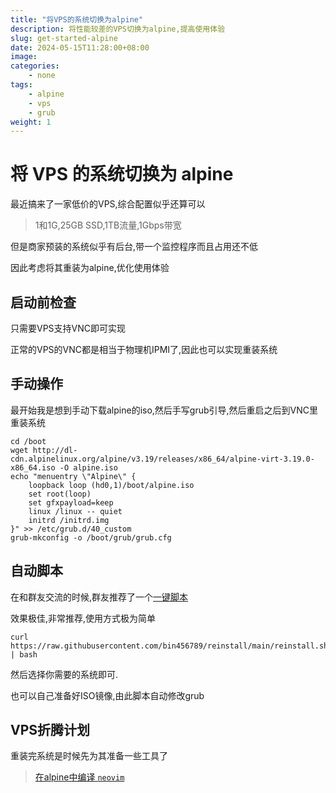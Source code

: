 ```yaml
---
title: "将VPS的系统切换为alpine"
description: 将性能较差的VPS切换为alpine,提高使用体验
slug: get-started-alpine
date: 2024-05-15T11:28:00+08:00
image:
categories:
    - none
tags:
    - alpine
    - vps
    - grub
weight: 1
---
```


# 将 VPS 的系统切换为 alpine

最近搞来了一家低价的VPS,综合配置似乎还算可以

> 1和1G,25GB SSD,1TB流量,1Gbps带宽

但是商家预装的系统似乎有后台,带一个监控程序而且占用还不低

因此考虑将其重装为alpine,优化使用体验

## 启动前检查

只需要VPS支持VNC即可实现

正常的VPS的VNC都是相当于物理机IPMI了,因此也可以实现重装系统

## 手动操作

最开始我是想到手动下载alpine的iso,然后手写grub引导,然后重启之后到VNC里重装系统

``` shell
cd /boot
wget http://dl-cdn.alpinelinux.org/alpine/v3.19/releases/x86_64/alpine-virt-3.19.0-x86_64.iso -O alpine.iso
echo "menuentry \"Alpine\" {
    loopback loop (hd0,1)/boot/alpine.iso
    set root(loop)
    set gfxpayload=keep
    linux /linux -- quiet
    initrd /initrd.img
}" >> /etc/grub.d/40_custom
grub-mkconfig -o /boot/grub/grub.cfg
```

## 自动脚本

在和群友交流的时候,群友推荐了一个[一键脚本](https://github.com/bin456789/reinstall)

效果极佳,非常推荐,使用方式极为简单

``` shell
curl https://raw.githubusercontent.com/bin456789/reinstall/main/reinstall.sh | bash
```

然后选择你需要的系统即可.

也可以自己准备好ISO镜像,由此脚本自动修改grub

## VPS折腾计划

重装完系统是时候先为其准备一些工具了

> [在alpine中编译 `neovim`](/p/neovim-for-alpine)